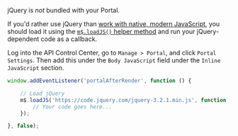 jQuery is *not* bundled with your Portal.

If you'd rather use jQuery than [work with native, modern JavaScript](/docs/read/your_portal/tutorials/Working_with_modern_JavaScript), you should load it using the [`m$.loadJS()` helper method](/docs/read/your_portal/layout_and_design/JavaScript_API#loadjs) and run your jQuery-dependent code as a callback.

Log into the API Control Center, go to `Manage > Portal`, and click `Portal Settings`. Then add this under the `Body JavaScript` field under the `Inline JavaScript` section.

```js
window.addEventListener('portalAfterRender', function () {

    // Load jQuery
    m$.loadJS('https://code.jquery.com/jquery-3.2.1.min.js', function () {
        // Your code goes here...
    });

}, false);
```